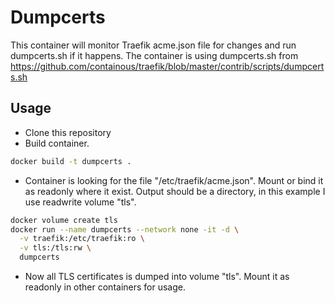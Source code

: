 # Dumpcerts

This container will monitor Traefik acme.json file for changes and run dumpcerts.sh if it happens. The container is using dumpcerts.sh from https://github.com/containous/traefik/blob/master/contrib/scripts/dumpcerts.sh

## Usage
* Clone this repository
* Build container.
```sh
docker build -t dumpcerts .
```

* Container is looking for the file "/etc/traefik/acme.json". Mount or bind it as readonly where it exist. Output should be a directory, in this example I use readwrite volume "tls".
```sh
docker volume create tls
docker run --name dumpcerts --network none -it -d \
  -v traefik:/etc/traefik:ro \
  -v tls:/tls:rw \
  dumpcerts
```
* Now all TLS certificates is dumped into volume "tls". Mount it as readonly in other containers for usage.
